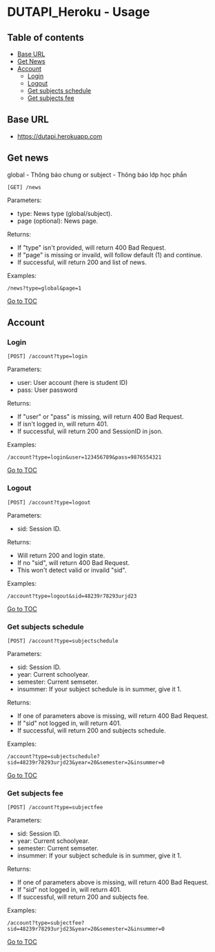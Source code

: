 # DUTAPI_Heroku - Usage

## Table of contents
- [Base URL](#base-url)
- [Get News](#get-news)
- [Account](#account)
  - [Login](#login)
  - [Logout](#logout)
  - [Get subjects schedule](#get-subjects-schedule)
  - [Get subjects fee](#get-subjects-fee)

## Base URL
- https://dutapi.herokuapp.com


## Get news
global - Thông báo chung or subject - Thông báo lớp học phần

```
[GET] /news
```

Parameters:
- type: News type (global/subject).
- page (optional): News page.

Returns:
- If "type" isn't provided, will return 400 Bad Request.
- If "page" is missing or invaild, will follow default (1) and continue.
- If successful, will return 200 and list of news.

Examples:
```
/news?type=global&page=1
```

[Go to TOC](#table-of-contents)

## Account

### Login
```
[POST] /account?type=login
```

Parameters:
- user: User account (here is student ID)
- pass: User password

Returns:
- If "user" or "pass" is missing, will return 400 Bad Request.
- If isn't logged in, will return 401.
- If successful, will return 200 and SessionID in json.

Examples:
```
/account?type=login&user=123456789&pass=9876554321
```

[Go to TOC](#table-of-contents)

### Logout
```
[POST] /account?type=logout
```

Parameters:
- sid: Session ID.

Returns:
- Will return 200 and login state.
- If no "sid", will return 400 Bad Request.
- This won't detect valid or invaild "sid".

Examples:
```
/account?type=logout&sid=48239r78293urjd23
```

[Go to TOC](#table-of-contents)

### Get subjects schedule
```
[POST] /account?type=subjectschedule
```

Parameters:
- sid: Session ID.
- year: Current schoolyear.
- semester: Current semseter.
- insummer: If your subject schedule is in summer, give it 1.

Returns:
- If one of parameters above is missing, will return 400 Bad Request.
- If "sid" not logged in, will return 401.
- If successful, will return 200 and subjects schedule.

Examples:
```
/account?type=subjectschedule?sid=48239r78293urjd23&year=20&semester=2&insummer=0
```

[Go to TOC](#table-of-contents)

### Get subjects fee
```
[POST] /account?type=subjectfee
```

Parameters:
- sid: Session ID.
- year: Current schoolyear.
- semester: Current semseter.
- insummer: If your subject schedule is in summer, give it 1.

Returns:
- If one of parameters above is missing, will return 400 Bad Request.
- If "sid" not logged in, will return 401.
- If successful, will return 200 and subjects fee.

Examples:
```
/account?type=subjectfee?sid=48239r78293urjd23&year=20&semester=2&insummer=0
```

[Go to TOC](#table-of-contents)
